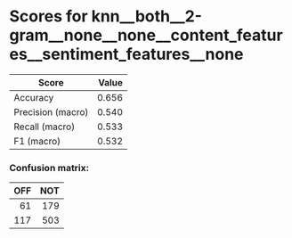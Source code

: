 # Scores for knn__both__2-gram__none__none__content_features__sentiment_features__none
|      Score      |Value|
|-----------------|----:|
|Accuracy         |0.656|
|Precision (macro)|0.540|
|Recall (macro)   |0.533|
|F1 (macro)       |0.532|

### Confusion matrix:
|OFF|NOT|
|--:|--:|
| 61|179|
|117|503|
